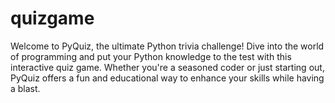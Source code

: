 # quizgame
Welcome to PyQuiz, the ultimate Python trivia challenge! Dive into the world of programming and put your Python knowledge to the test with this interactive quiz game. Whether you're a seasoned coder or just starting out, PyQuiz offers a fun and educational way to enhance your skills while having a blast.
